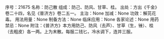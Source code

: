 序号：21675
名称：防己散
组成：防己、防风、甘草、桂。
出处：方出《千金》卷二十四，名见《普济方》卷二五一。
主治：None
加减：None
功效：解芫花毒。
用法用量：None
制备方法：None
临床应用：None
各家论述：None
用药禁忌：None
附注：《普济方》本方用防己、防风（去芦）、甘草（生，锉）、桂（去粗皮）各一两。上为末散。每服二钱匕，冷水调下，连并三服。
